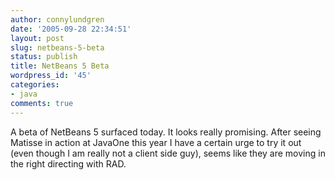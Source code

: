 ```yaml
---
author: connylundgren
date: '2005-09-28 22:34:51'
layout: post
slug: netbeans-5-beta
status: publish
title: NetBeans 5 Beta
wordpress_id: '45'
categories:
- java
comments: true
---
```


A beta of NetBeans 5 surfaced today. It looks really promising. After seeing
Matisse in action at JavaOne this year I have a certain urge to try it out
(even though I am really not a client side guy), seems like they are moving in
the right directing with RAD.

